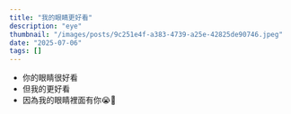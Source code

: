 ```yaml
---
title: "我的眼睛更好看"
description: "eye"
thumbnail: "/images/posts/9c251e4f-a383-4739-a25e-42825de90746.jpeg"
date: "2025-07-06"
tags: []
---
```

- 你的眼睛很好看
- 但我的更好看
- 因為我的眼睛裡面有你😭🫵
